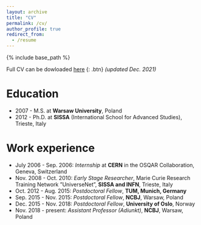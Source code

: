 ```yaml
---
layout: archive
title: "CV"
permalink: /cv/
author_profile: true
redirect_from:
  - /resume
---
```


{% include base_path %}

Full CV can be dowloaded [here](http://academicpages.github.io/files/CV.pdf) {: .btn} _(updated Dec. 2021)_

Education
======
* 2007 - M.S. at **Warsaw University**, Poland
* 2012 - Ph.D. at **SISSA** (International School for Advanced Studies), Trieste, Italy


Work experience
======
* July 2006 - Sep. 2006: _Internship_ at **CERN** in the OSQAR Collaboration, Geneva, Switzerland
* Nov. 2008 - Oct. 2010: _Early Stage Researcher_, Marie Curie Research Training Network ”UniverseNet”, **SISSA and INFN**, Trieste, Italy
* Oct. 2012 - Aug. 2015: _Postdoctoral Fellow_, **TUM, Munich, Germany**
* Sep. 2015 - Nov. 2015: _Postdoctoral Fellow_, **NCBJ**, Warsaw, Poland
* Dec. 2015 - Nov. 2018: _Postdoctoral Fellow_, **University of Oslo**, Norway
* Nov. 2018 - present: _Assistant Professor (Adiunkt)_, **NCBJ**, Warsaw, Poland
